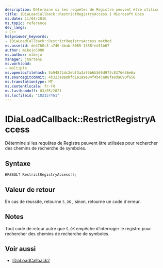 ```yaml
---
description: Détermine si les requêtes de Registre peuvent être utilisées pour rechercher des chemins de recherche de symboles.
title: IDiaLoadCallback::RestrictRegistryAccess | Microsoft Docs
ms.date: 11/04/2016
ms.topic: reference
dev_langs:
- C++
helpviewer_keywords:
- IDiaLoadCallback::RestrictRegistryAccess method
ms.assetid: de4760c3-a746-4bab-8065-1388fed31b67
author: mikejo5000
ms.author: mikejo
manager: jmartens
ms.workload:
- multiple
ms.openlocfilehash: 5b94821dc2ebf3a3af6b6b560d972c8376e56e6a
ms.sourcegitcommit: 4b323a8a8bfd1a1a9e84f4b4ca88fa8da690f656
ms.translationtype: MT
ms.contentlocale: fr-FR
ms.lasthandoff: 03/05/2021
ms.locfileid: "102157461"
---
```

# <a name="idialoadcallbackrestrictregistryaccess"></a>IDiaLoadCallback::RestrictRegistryAccess
Détermine si les requêtes de Registre peuvent être utilisées pour rechercher des chemins de recherche de symboles.

## <a name="syntax"></a>Syntaxe

```C++
HRESULT RestrictRegistryAccess();
```

## <a name="return-value"></a>Valeur de retour
 En cas de réussite, retourne `S_OK` , sinon, retourne un code d'erreur.

## <a name="remarks"></a>Notes
 Tout code de retour autre que `S_OK` empêche d’interroger le registre pour rechercher des chemins de recherche de symboles.

## <a name="see-also"></a>Voir aussi
- [IDiaLoadCallback2](../../debugger/debug-interface-access/idialoadcallback2.md)
